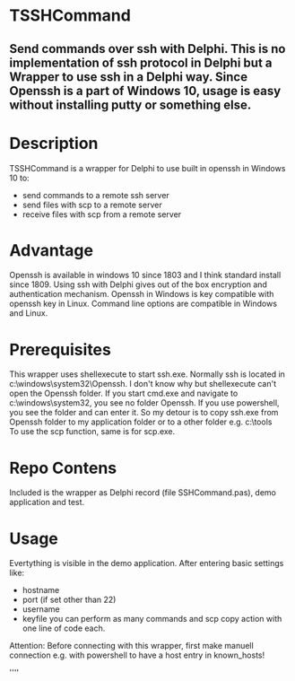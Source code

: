 # TSSHCommand
Send commands over ssh with Delphi. This is no implementation of ssh protocol in Delphi but a Wrapper to use ssh in a Delphi way. Since Openssh is a part of Windows 10, usage is easy without installing putty or something else.
---

# Description
TSSHCommand is a wrapper for Delphi to use built in openssh in Windows 10 to:
- send commands to a remote ssh server
- send files with scp to a remote server
- receive files with scp from a remote server

# Advantage
Openssh is available in windows 10 since 1803 and I think standard install since 1809.
Using ssh with Delphi gives out of the box encryption and authentication mechanism.
Openssh in Windows is key compatible with openssh key in Linux.
Command line options are compatible in Windows and Linux.

# Prerequisites
This wrapper uses shellexecute to start ssh.exe. Normally ssh is located in c:\windows\system32\Openssh\.
I don't know why but shellexecute can't open the Openssh folder. If you start cmd.exe and navigate to c:\windows\system32\, you see no folder Openssh. If you use powershell, you see the folder and can enter it.
So my detour is to copy ssh.exe from Openssh folder to my application folder or to a other folder e.g. c:\tools\
To use the scp function, same is for scp.exe.

# Repo Contens 
Included is the wrapper as Delphi record (file SSHCommand.pas), demo application and test.

# Usage
Evertything is visible in the demo application.
After entering basic settings like:
- hostname
- port (if set other than 22)
- username
- keyfile
you can perform as many commands and scp copy action with one line of code each.

Attention: Before connecting with this wrapper, first make manuell connection e.g. with powershell to have a host entry in known_hosts!


''''
